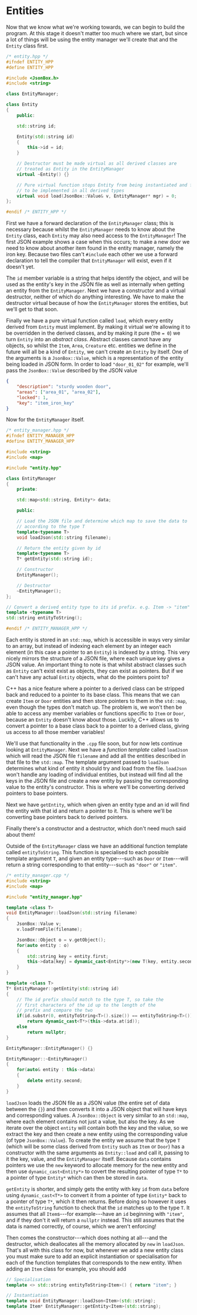 # Entities

Now that we know what we're working towards, we can begin to build the
program. At this stage it doesn't matter too much where we start, but
since a lot of things will be using the entity manager we'll create that
and the `Entity` class first.

```cpp
/* entity.hpp */
#ifndef ENTITY_HPP
#define ENTITY_HPP

#include <JsonBox.h>
#include <string>

class EntityManager;

class Entity
{
	public:

	std::string id;

	Entity(std::string id)
	{
		this->id = id;
	}

	// Destructor must be made virtual as all derived classes are
	// treated as Entity in the EntityManager
	virtual ~Entity() {}

	// Pure virtual function stops Entity from being instantiated and forces it
	// to be implemented in all derived types
	virtual void load(JsonBox::Value& v, EntityManager* mgr) = 0;
};

#endif /* ENTITY_HPP */
```

First we have a forward declaration of the `EntityManager` class; this
is necessary because whilst the `EntityManager` needs to know about the
`Entity` class, each `Entity` may also need access to the
`EntityManager`! The first JSON example shows a case when this occurs;
to make a new door we need to know about another item found in the
entity manager, namely the iron key. Because two files can't `#include`
each other we use a forward declaration to tell the compiler that
`EntityManager` will exist, even if it doesn't yet.

The `id` member variable is a string that helps identify the object, and
will be used as the entity's key in the JSON file as well as internally
when getting an entity from the `EntityManager`. Next we have a
constructor and a virtual destructor, neither of which do anything
interesting. We have to make the destructor virtual because of how the
`EntityManager` stores the entities, but we'll get to that soon.

Finally we have a pure virtual function called `load`, which every
entity derived from `Entity` must implement. By making it virtual we're
allowing it to be overridden in the derived classes, and by making it
pure (the `= 0`) we turn `Entity` into an *abstract class*. Abstract
classes cannot have any objects, so whilst the `Item`, `Area`,
`Creature` etc. entities we define in the future will all be a kind of
`Entity`, we can't create an `Entity` by itself. One of the arguments is
a `JsonBox::Value`, which is a representation of the entity being loaded
in JSON form. In order to load `"door_01_02"` for example, we'll pass
the `JsonBox::Value` described by the JSON value

```json
{
	"description": "sturdy wooden door",
	"areas": ["area_01", "area_02"],
	"locked": 1,
	"key": "item_iron_key"
}
```

Now for the `EntityManager` itself.

```cpp
/* entity_manager.hpp */
#ifndef ENTITY_MANAGER_HPP
#define ENTITY_MANAGER_HPP

#include <string>
#include <map>

#include "entity.hpp"

class EntityManager
{
	private:

	std::map<std::string, Entity*> data;

	public:

	// Load the JSON file and determine which map to save the data to
	// according to the type T
	template<typename T>
	void loadJson(std::string filename);

	// Return the entity given by id
	template<typename T>
	T* getEntity(std::string id);

	// Constructor
	EntityManager();

	// Destructor
	~EntityManager();
};

// Convert a derived entity type to its id prefix. e.g. Item -> "item"
template <typename T>
std::string entityToString();

#endif /* ENTITY_MANAGER_HPP */
```

Each entity is stored in an `std::map`, which is accessible in ways very
similar to an array, but instead of indexing each element by an integer
each element (in this case a pointer to an `Entity`) is indexed by a
string. This very nicely mirrors the structure of a JSON file, where
each unique key gives a JSON value. An important thing to note is that
whilst abstract classes such as `Entity` can't exist exist as objects,
they can exist as pointers. But if we can't have any actual `Entity`
objects, what do the pointers point to?

C++ has a nice feature where a pointer to a derived class can be
stripped back and reduced to a pointer to its base class. This means
that we can create `Item` or `Door` entities and then store pointers to
them in the `std::map`, even though the types don't match up. The
problem is, we won't then be able to access any member variables or
functions specific to `Item` or `Door`, because an `Entity` doesn't know
about those. Luckily, C++ allows us to convert a pointer to a base class
back to a pointer to a derived class, giving us access to all those
member variables!

We'll use that functionality in the `.cpp` file soon, but for now lets
continue looking at `EntityManager`. Next we have a *function template*
called `loadJson` which will read the JSON file `filename` and add all
the entities described in that file to the `std::map`. The template
argument passed to `loadJson` determines what kind of entity it should
try and load from the file. `loadJson` won't handle any loading of
individual entities, but instead will find all the keys in the JSON file
and create a new entity by passing the corresponding value to the
entity's constructor.  This is where we'll be converting derived
pointers to base pointers.

Next we have `getEntity`, which when given an entity type and an id will
find the entity with that id and return a pointer to it. This is where
we'll be converting base pointers back to derived pointers.

Finally there's a constructor and a destructor, which don't need much
said about them!

Outside of the `EntityManager` class we have an additional function
template called `entityToString`. This function is specialised to each
possible template argument `T`, and given an entity type---such as
`Door` or `Item`---will return a string corresponding to that
entity---such as `"door"` or `"item"`.

```cpp
/* entity_manager.cpp */
#include <string>
#include <map>

#include "entity_manager.hpp"

template <class T>
void EntityManager::loadJson(std::string filename)
{
	JsonBox::Value v;
	v.loadFromFile(filename);

	JsonBox::Object o = v.getObject();
	for(auto entity : o)
	{
		std::string key = entity.first;
		this->data[key] = dynamic_cast<Entity*>(new T(key, entity.second, this));
	}
}

template <class T>
T* EntityManager::getEntity(std::string id)
{
	// The id prefix should match to the type T, so take the
	// first characters of the id up to the length of the
	// prefix and compare the two
	if(id.substr(0, entityToString<T>().size()) == entityToString<T>())
		return dynamic_cast<T*>(this->data.at(id));
	else
		return nullptr;
}

EntityManager::EntityManager() {}

EntityManager::~EntityManager()
{
	for(auto& entity : this->data)
	{
		delete entity.second;
	}
}

```

`loadJson` loads the JSON file as a JSON value (the entire set of data
between the `{}`) and then converts it into a JSON object that will have
keys and corresponding values. A `JsonBox::Object` is very similar to an
`std::map`, where each element contains not just a value, but also the
key. As we iterate over the object `entity` will contain both the key
and the value, so we extract the key and then create a new entity using
the corresponding value (of type `JsonBox::Value`). To create the entity
we assume that the type `T` (which will be some class derived from
`Entity` such as `Item` or `Door`) has a constructor with the same
arguments as `Entity::load` and call it, passing to it the key, value,
and the `EntityManager` itself. Because `data` contains pointers we use
the `new` keyword to allocate memory for the new entity and then use
`dynamic_cast<Entity*>` to covert the resulting pointer of type `T*` to
a pointer of type `Entity*` which can then be stored in `data`.

`getEntity` is shorter, and simply gets the entity with key `id` from
`data` before using `dynamic_cast<T*>` to convert it from a pointer of
type `Entity*` back to a pointer of type `T*`, which it then returns.
Before doing so however it uses the `entityToString` function to check
that the `id` matches up to the type `T`. It assumes that all
`Item`s---for example---have an `id` beginning with `"item"`, and if
they don't it will return a `nullptr` instead. This still assumes that
the data is named correctly, of course, which we aren't enforcing!

Then comes the constructor---which does nothing at all---and the
destructor, which deallocates all the memory allocated by `new` in
`loadJson`. That's all with this class for now, but whenever we add a
new entity class you must make sure to add an explicit instantiation or
specialisation for each of the function templates that corresponds to
the new entity. When adding an `Item` class for example, you should add

```cpp
// Specialisation
template <> std::string entityToString<Item>() { return "item"; }

// Instantiation
template void EntityManager::loadJson<Item>(std::string);
template Item* EntityManager::getEntity<Item>(std::string);
```
